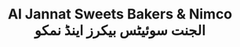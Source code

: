 ---
title: "Al Jannat Sweets Bakers & Nimco الجنت سوئیٹس بیکرز اینڈ نمکو"
url: /karachi/al-jannat-sweets-bakers-and-nimco-ljnt-swy-ytts-bykhrz-yndd-nmkhw/
shop: bakery
---